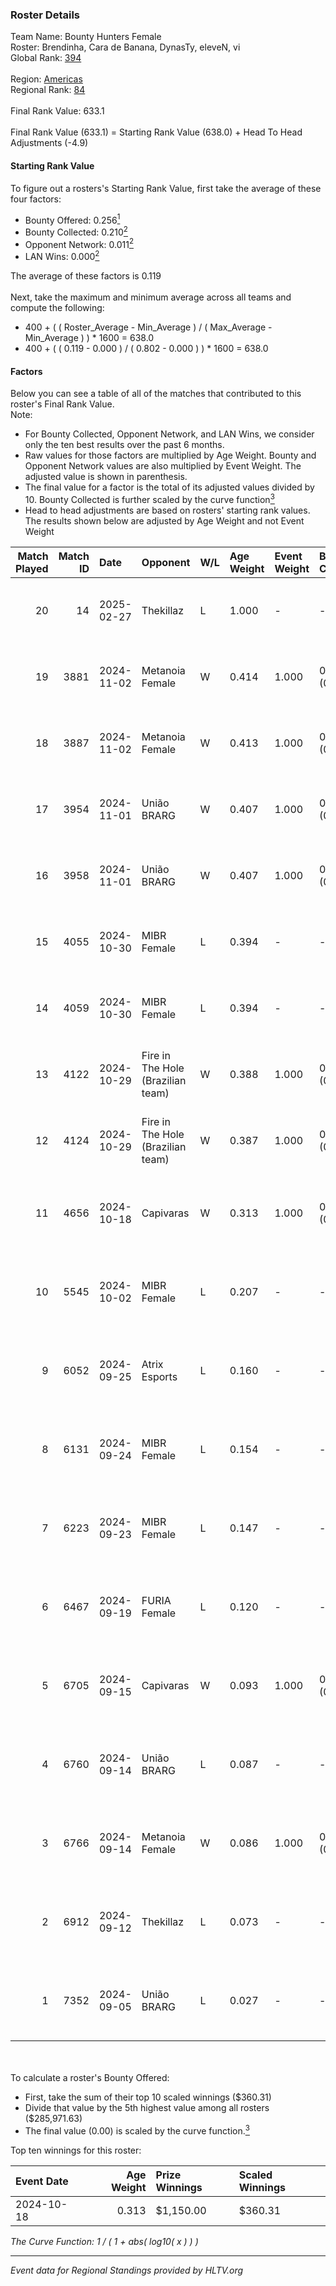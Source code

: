 ### Roster Details<br />
Team Name: Bounty Hunters Female<br />
Roster: Brendinha, Cara de Banana, DynasTy, eleveN, vi<br />
Global Rank: [394](../../standings_global_2025_02_28.md)<br />
<br />
Region: [Americas]( ../../standings_americas_2025_02_28.md)<br />
Regional Rank: [84]( ../../standings_americas_2025_02_28.md)<br />
<br />
Final Rank Value:  633.1<br />
<br />
Final Rank Value (633.1) = Starting Rank Value (638.0) + Head To Head Adjustments (-4.9)<br />

#### Starting Rank Value<br />
To figure out a rosters's Starting Rank Value, first take the average of these four factors:<br />
- Bounty Offered: 0.256[<sup>1</sup>](#table2)
- Bounty Collected: 0.210[<sup>2</sup>](#table1)
- Opponent Network: 0.011[<sup>2</sup>](#table1)
- LAN Wins: 0.000[<sup>2</sup>](#table1)

The average of these factors is 0.119<br />
<br />
Next, take the maximum and minimum average across all teams and compute the following:<br />
- 400 + ( ( Roster_Average - Min_Average ) / ( Max_Average - Min_Average ) ) * 1600 = 638.0
- 400 + ( ( 0.119 - 0.000 ) / ( 0.802 - 0.000 ) ) * 1600 = 638.0


#### Factors<br />
Below you can see a table of all of the matches that contributed to this roster's Final Rank Value.<br />
Note:<br />

- For Bounty Collected, Opponent Network, and LAN Wins, we consider only the ten best results over the past 6 months.
- Raw values for those factors are multiplied by Age Weight. Bounty and Opponent Network values are also multiplied by Event Weight. The adjusted value is shown in parenthesis.
- The final value for a factor is the total of its adjusted values divided by 10. Bounty Collected is further scaled by the curve function[<sup>3</sup>](#curveFunction)
- Head to head adjustments are based on rosters' starting rank values. The results shown below are adjusted by Age Weight and not Event Weight
<span id="table1"></span><br />


| Match Played | Match ID | Date       | Opponent                          | W/L | Age Weight | Event Weight | Bounty Collected | Opponent Network | LAN Wins  | H2H Adj. | Roster                                           |
| -: | -: | :- | :- | :- | :- | :- | :- | :- | :- | -: | :- |
|           20 |       14 | 2025-02-27 | Thekillaz                         | L   | 1.000      | -            | -                | -                | -         |   -15.58 | Brendinha, Cara de Banana, DynasTy, eleveN, vi   |
|           19 |     3881 | 2024-11-02 | Metanoia Female                   | W   | 0.414      | 1.000        | 0.000 (0.000)    | 0.020 (0.008)    | 0 (0.000) |     2.49 | Cara de Banana, DynasTy, eleveN, lexy, vi        |
|           18 |     3887 | 2024-11-02 | Metanoia Female                   | W   | 0.413      | 1.000        | 0.000 (0.000)    | 0.020 (0.008)    | 0 (0.000) |     2.55 | Cara de Banana, DynasTy, eleveN, lexy, vi        |
|           17 |     3954 | 2024-11-01 | União BRARG                       | W   | 0.407      | 1.000        | 0.001 (0.001)    | 0.067 (0.027)    | 0 (0.000) |     6.36 | Cara de Banana, DynasTy, eleveN, lexy, vi        |
|           16 |     3958 | 2024-11-01 | União BRARG                       | W   | 0.407      | 1.000        | 0.001 (0.001)    | 0.067 (0.027)    | 0 (0.000) |     6.58 | Cara de Banana, DynasTy, eleveN, lexy, vi        |
|           15 |     4055 | 2024-10-30 | MIBR Female                       | L   | 0.394      | -            | -                | -                | -         |    -3.35 | Cara de Banana, DynasTy, eleveN, lexy, vi        |
|           14 |     4059 | 2024-10-30 | MIBR Female                       | L   | 0.394      | -            | -                | -                | -         |    -3.44 | Cara de Banana, DynasTy, eleveN, lexy, vi        |
|           13 |     4122 | 2024-10-29 | Fire in The Hole (Brazilian team) | W   | 0.388      | 1.000        | 0.000 (0.000)    | 0.020 (0.008)    | 0 (0.000) |     2.49 | Cara de Banana, DynasTy, eleveN, lexy, vi        |
|           12 |     4124 | 2024-10-29 | Fire in The Hole (Brazilian team) | W   | 0.387      | 1.000        | 0.000 (0.000)    | 0.020 (0.008)    | 0 (0.000) |     2.55 | Cara de Banana, DynasTy, eleveN, lexy, vi        |
|           11 |     4656 | 2024-10-18 | Capivaras                         | W   | 0.313      | 1.000        | 0.001 (0.000)    | 0.043 (0.013)    | 0 (0.000) |     3.45 | Cara de Banana, DynasTy, eleveN, Luulu4k, valulu |
|           10 |     5545 | 2024-10-02 | MIBR Female                       | L   | 0.207      | -            | -                | -                | -         |    -1.80 | Cara de Banana, DynasTy, eleveN, Luulu4k, valulu |
|            9 |     6052 | 2024-09-25 | Atrix Esports                     | L   | 0.160      | -            | -                | -                | -         |    -2.09 | Cara de Banana, DynasTy, eleveN, Luulu4k, valulu |
|            8 |     6131 | 2024-09-24 | MIBR Female                       | L   | 0.154      | -            | -                | -                | -         |    -1.39 | Cara de Banana, DynasTy, eleveN, Luulu4k, valulu |
|            7 |     6223 | 2024-09-23 | MIBR Female                       | L   | 0.147      | -            | -                | -                | -         |    -2.19 | Cara de Banana, DynasTy, eleveN, Luulu4k, valulu |
|            6 |     6467 | 2024-09-19 | FURIA Female                      | L   | 0.120      | -            | -                | -                | -         |    -0.27 | Cara de Banana, DynasTy, eleveN, Luulu4k, valulu |
|            5 |     6705 | 2024-09-15 | Capivaras                         | W   | 0.093      | 1.000        | 0.001 (0.000)    | 0.043 (0.004)    | 0 (0.000) |     1.04 | Cara de Banana, DynasTy, eleveN, Luulu4k, valulu |
|            4 |     6760 | 2024-09-14 | União BRARG                       | L   | 0.087      | -            | -                | -                | -         |    -1.33 | Cara de Banana, DynasTy, eleveN, Luulu4k, valulu |
|            3 |     6766 | 2024-09-14 | Metanoia Female                   | W   | 0.086      | 1.000        | 0.000 (0.000)    | 0.020 (0.002)    | 0 (0.000) |     0.57 | Cara de Banana, DynasTy, eleveN, Luulu4k, valulu |
|            2 |     6912 | 2024-09-12 | Thekillaz                         | L   | 0.073      | -            | -                | -                | -         |    -1.14 | Cara de Banana, DynasTy, eleveN, Luulu4k, valulu |
|            1 |     7352 | 2024-09-05 | União BRARG                       | L   | 0.027      | -            | -                | -                | -         |    -0.41 | Cara de Banana, DynasTy, eleveN, Luulu4k, valulu |

<br />
<span id="table2"></span><br />
To calculate a roster's Bounty Offered:<br />

- First, take the sum of their top 10 scaled winnings ($360.31)
- Divide that value by the 5th highest value among all rosters ($285,971.63)
- The final value (0.00) is scaled by the curve function.[<sup>3</sup>](#curveFunction)

Top ten winnings for this roster:<br />

| Event Date | Age Weight | Prize Winnings | Scaled Winnings |
| :- | -: | :- | :- |
| 2024-10-18 |      0.313 | $1,150.00      | $360.31         |


<span id="curveFunction"></span>_The Curve Function: 1 / ( 1 + abs( log10( x ) ) )_<br />

---
_Event data for Regional Standings provided by HLTV.org_<br />
